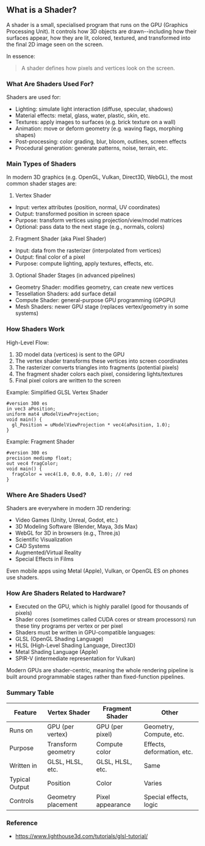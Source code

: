 
## What is a Shader?

A shader is a small, specialised program that runs on the GPU (Graphics Processing Unit). It controls how 3D objects are
drawn--including how their surfaces appear, how they are lit, colored, textured, and transformed into the final 2D image
seen on the screen.

In essence:
> A shader defines how pixels and vertices look on the screen.


### What Are Shaders Used For?

Shaders are used for:
- Lighting: simulate light interaction (diffuse, specular, shadows)
- Material effects: metal, glass, water, plastic, skin, etc.
- Textures: apply images to surfaces (e.g. brick texture on a wall)
- Animation: move or deform geometry (e.g. waving flags, morphing shapes)
- Post-processing: color grading, blur, bloom, outlines, screen effects
- Procedural generation: generate patterns, noise, terrain, etc.


### Main Types of Shaders

In modern 3D graphics (e.g. OpenGL, Vulkan, Direct3D, WebGL), the most common shader stages are:

1. Vertex Shader
- Input: vertex attributes (position, normal, UV coordinates)
- Output: transformed position in screen space
- Purpose: transform vertices using projection/view/model matrices
- Optional: pass data to the next stage (e.g., normals, colors)

2. Fragment Shader (aka Pixel Shader)
- Input: data from the rasterizer (interpolated from vertices)
- Output: final color of a pixel
- Purpose: compute lighting, apply textures, effects, etc.

3. Optional Shader Stages (in advanced pipelines)
- Geometry Shader: modifies geometry, can create new vertices
- Tessellation Shaders: add surface detail
- Compute Shader: general-purpose GPU programming (GPGPU)
- Mesh Shaders: newer GPU stage (replaces vertex/geometry in some systems)


### How Shaders Work

High-Level Flow:
1. 3D model data (vertices) is sent to the GPU
2. The vertex shader transforms these vertices into screen coordinates
3. The rasterizer converts triangles into fragments (potential pixels)
4. The fragment shader colors each pixel, considering lights/textures
5. Final pixel colors are written to the screen

Example: Simplified GLSL Vertex Shader
```
#version 300 es
in vec3 aPosition;
uniform mat4 uModelViewProjection;
void main() {
  gl_Position = uModelViewProjection * vec4(aPosition, 1.0);
}
```
Example: Fragment Shader
```
#version 300 es
precision mediump float;
out vec4 fragColor;
void main() {
  fragColor = vec4(1.0, 0.0, 0.0, 1.0); // red
}
```


### Where Are Shaders Used?

Shaders are everywhere in modern 3D rendering:
- Video Games (Unity, Unreal, Godot, etc.)
- 3D Modeling Software (Blender, Maya, 3ds Max)
- WebGL for 3D in browsers (e.g., Three.js)
- Scientific Visualization
- CAD Systems
- Augmented/Virtual Reality
- Special Effects in Films

Even mobile apps using Metal (Apple), Vulkan, or OpenGL ES on phones use shaders.



### How Are Shaders Related to Hardware?

- Executed on the GPU, which is highly parallel (good for thousands of pixels)
- Shader cores (sometimes called CUDA cores or stream processors) run these tiny programs per vertex or per pixel
- Shaders must be written in GPU-compatible languages:
- GLSL (OpenGL Shading Language)
- HLSL (High-Level Shading Language, Direct3D)
- Metal Shading Language (Apple)
- SPIR-V (intermediate representation for Vulkan)

Modern GPUs are shader-centric, meaning the whole rendering pipeline is built around programmable
stages rather than fixed-function pipelines.


### Summary Table

|Feature           | Vertex Shader     | Fragment Shader      | Other|
|------------------|-------------------|----------------------|-------------------------|
|Runs on           | GPU (per vertex)  | GPU (per pixel)      | Geometry, Compute, etc.|
|Purpose           | Transform geometry| Compute color        | Effects, deformation, etc.|
|Written in        | GLSL, HLSL, etc.  | GLSL, HLSL, etc.     | Same|
|Typical Output    | Position          | Color                | Varies|
|Controls          | Geometry placement| Pixel appearance     | Special effects, logic|


### Reference

- https://www.lighthouse3d.com/tutorials/glsl-tutorial/
